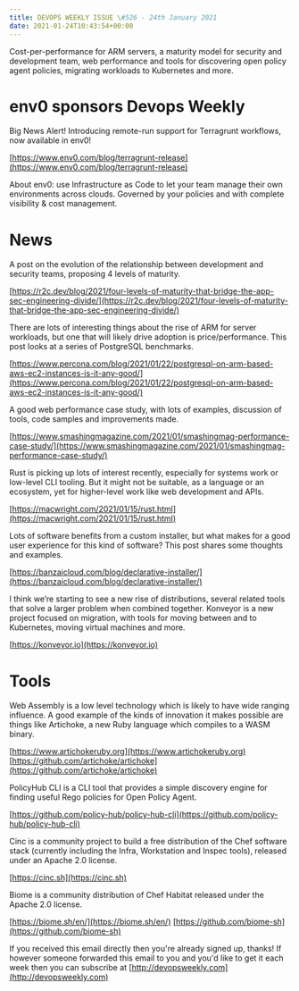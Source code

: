 ```yaml
---
title: DEVOPS WEEKLY ISSUE \#526 - 24th January 2021 
date: 2021-01-24T10:43:54+00:00
---
```


Cost-per-performance for ARM servers, a maturity model for security and development team, web performance and tools for discovering open policy agent policies, migrating workloads to Kubernetes and more.


env0 sponsors Devops Weekly
========================

Big News Alert! Introducing remote-run support for Terragrunt workflows, now available in env0!

[https://www.env0.com/blog/terragrunt-release](https://www.env0.com/blog/terragrunt-release)

About env0: use Infrastructure as Code to let your team manage their own environments across clouds. Governed by your policies and with complete visibility & cost management.


News
====

A post on the evolution of the relationship between development and security teams, proposing 4 levels of maturity.

[https://r2c.dev/blog/2021/four-levels-of-maturity-that-bridge-the-app-sec-engineering-divide/](https://r2c.dev/blog/2021/four-levels-of-maturity-that-bridge-the-app-sec-engineering-divide/)


There are lots of interesting things about the rise of ARM for server workloads, but one that will likely drive adoption is price/performance. This post looks at a series of PostgreSQL benchmarks.

[https://www.percona.com/blog/2021/01/22/postgresql-on-arm-based-aws-ec2-instances-is-it-any-good/](https://www.percona.com/blog/2021/01/22/postgresql-on-arm-based-aws-ec2-instances-is-it-any-good/)


A good web performance case study, with lots of examples, discussion of tools, code samples and improvements made.

[https://www.smashingmagazine.com/2021/01/smashingmag-performance-case-study/](https://www.smashingmagazine.com/2021/01/smashingmag-performance-case-study/)


Rust is picking up lots of interest recently, especially for systems work or low-level CLI tooling. But it might not be suitable, as a language or an ecosystem, yet for higher-level work like web development and APIs.

[https://macwright.com/2021/01/15/rust.html](https://macwright.com/2021/01/15/rust.html)


Lots of software benefits from a custom installer, but what makes for a good user experience for this kind of software? This post shares some thoughts and examples.

[https://banzaicloud.com/blog/declarative-installer/](https://banzaicloud.com/blog/declarative-installer/)


I think we’re starting to see a new rise of distributions, several related tools that solve a larger problem when combined together. Konveyor is a new project focused on migration, with tools for moving between and to Kubernetes, moving virtual machines and more.

[https://konveyor.io](https://konveyor.io)


Tools
=====

Web Assembly is a low level technology which is likely to have wide ranging influence. A good example of the kinds of innovation it makes possible are things like Artichoke, a new Ruby language which compiles to a WASM binary.

[https://www.artichokeruby.org](https://www.artichokeruby.org)
[https://github.com/artichoke/artichoke](https://github.com/artichoke/artichoke)


PolicyHub CLI is a CLI tool that provides a simple discovery engine for finding useful Rego policies for Open Policy Agent.

[https://github.com/policy-hub/policy-hub-cli](https://github.com/policy-hub/policy-hub-cli)


Cinc is a community project to build a free distribution of the Chef software stack (currently including the Infra, Workstation and Inspec tools), released under an Apache 2.0 license.

[https://cinc.sh](https://cinc.sh)


Biome is a community distribution of Chef Habitat released under the Apache 2.0 license.

[https://biome.sh/en/](https://biome.sh/en/)
[https://github.com/biome-sh](https://github.com/biome-sh)




If you received this email directly then you're already signed up, thanks! If however someone forwarded this email to you and you'd like to get it each week then you can subscribe at [http://devopsweekly.com](http://devopsweekly.com)

